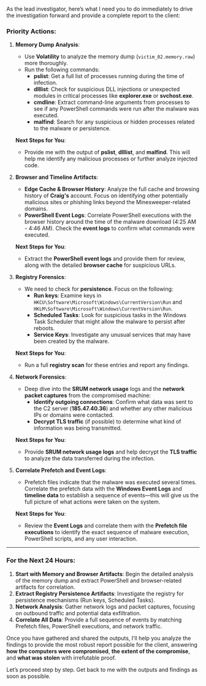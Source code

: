 As the lead investigator, here’s what I need you to do immediately to drive the investigation forward and provide a complete report to the client:

### **Priority Actions**:

1. **Memory Dump Analysis**:
   - Use **Volatility** to analyze the memory dump (`victim_02.memory.raw`) more thoroughly. 
   - Run the following commands:
     - **pslist**: Get a full list of processes running during the time of infection.
     - **dlllist**: Check for suspicious DLL injections or unexpected modules in critical processes like **explorer.exe** or **svchost.exe**.
     - **cmdline**: Extract command-line arguments from processes to see if any PowerShell commands were run after the malware was executed.
     - **malfind**: Search for any suspicious or hidden processes related to the malware or persistence.

   **Next Steps for You**:
   - Provide me with the output of **pslist**, **dlllist**, and **malfind**. This will help me identify any malicious processes or further analyze injected code.

2. **Browser and Timeline Artifacts**:
   - **Edge Cache & Browser History**: Analyze the full cache and browsing history of **Craig's** account. Focus on identifying other potentially malicious sites or phishing links beyond the Minesweeper-related domains.
   - **PowerShell Event Logs**: Correlate PowerShell executions with the browser history around the time of the malware download (4:25 AM - 4:46 AM). Check the **event logs** to confirm what commands were executed.

   **Next Steps for You**:
   - Extract the **PowerShell event logs** and provide them for review, along with the detailed **browser cache** for suspicious URLs.

3. **Registry Forensics**:
   - We need to check for **persistence**. Focus on the following:
     - **Run keys**: Examine keys in `HKCU\Software\Microsoft\Windows\CurrentVersion\Run` and `HKLM\Software\Microsoft\Windows\CurrentVersion\Run`.
     - **Scheduled Tasks**: Look for suspicious tasks in the Windows Task Scheduler that might allow the malware to persist after reboots.
     - **Service Keys**: Investigate any unusual services that may have been created by the malware.

   **Next Steps for You**:
   - Run a full **registry scan** for these entries and report any findings.

4. **Network Forensics**:
   - Deep dive into the **SRUM network usage** logs and the **network packet captures** from the compromised machine:
     - **Identify outgoing connections**: Confirm what data was sent to the C2 server (**185.47.40.36**) and whether any other malicious IPs or domains were contacted.
     - **Decrypt TLS traffic** (if possible) to determine what kind of information was being transmitted.

   **Next Steps for You**:
   - Provide **SRUM network usage logs** and help decrypt the **TLS traffic** to analyze the data transferred during the infection.

5. **Correlate Prefetch and Event Logs**:
   - Prefetch files indicate that the malware was executed several times. Correlate the prefetch data with the **Windows Event Logs** and **timeline data** to establish a sequence of events—this will give us the full picture of what actions were taken on the system.

   **Next Steps for You**:
   - Review the **Event Logs** and correlate them with the **Prefetch file executions** to identify the exact sequence of malware execution, PowerShell scripts, and any user interaction.

---

### **For the Next 24 Hours**:

1. **Start with Memory and Browser Artifacts**: Begin the detailed analysis of the memory dump and extract PowerShell and browser-related artifacts for correlation.
2. **Extract Registry Persistence Artifacts**: Investigate the registry for persistence mechanisms (Run keys, Scheduled Tasks).
3. **Network Analysis**: Gather network logs and packet captures, focusing on outbound traffic and potential data exfiltration.
4. **Correlate All Data**: Provide a full sequence of events by matching Prefetch files, PowerShell executions, and network traffic.

Once you have gathered and shared the outputs, I’ll help you analyze the findings to provide the most robust report possible for the client, answering **how the computers were compromised**, **the extent of the compromise**, and **what was stolen** with irrefutable proof.

Let’s proceed step by step. Get back to me with the outputs and findings as soon as possible.
